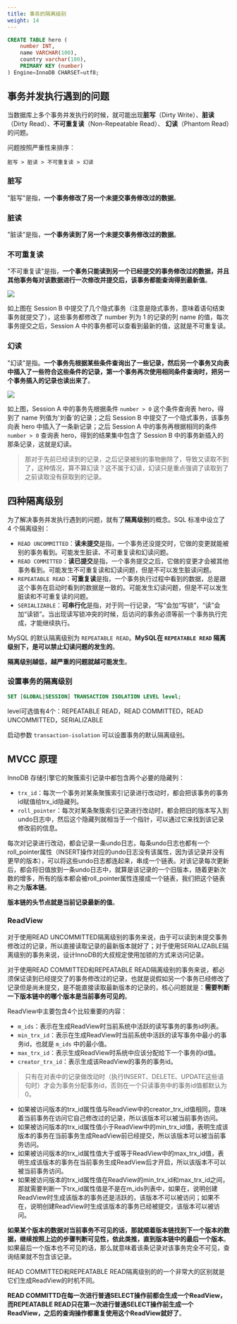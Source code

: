 ```yaml
---
title: 事务的隔离级别
weight: 14
---
```


```sql
CREATE TABLE hero (
    number INT,
    name VARCHAR(100),
    country varchar(100),
    PRIMARY KEY (number)
) Engine=InnoDB CHARSET=utf8;
```

## 事务并发执行遇到的问题

当数据库上多个事务并发执行的时候，就可能出现**脏写**（Dirty Write）、**脏读**（Dirty Read）、**不可重复读**（Non-Repeatable Read）、
**幻读**（Phantom Read）的问题。

问题按照严重性来排序：

```
脏写 > 脏读 > 不可重复读 > 幻读
```

### 脏写

"脏写"是指，**一个事务修改了另一个未提交事务修改过的数据**。

### 脏读

"脏读"是指，**一个事务读到了另一个未提交事务修改过的数据**。

### 不可重复读

"不可重复读"是指，**一个事务只能读到另一个已经提交的事务修改过的数据，并且其他事务每对该数据进行一次修改并提交后，该事务都能查询得到最新值**。

![](../../../images/un-repearable-read-sample.jpg)

如上图在 Session B 中提交了几个隐式事务（注意是隐式事务，意味着语句结束事务就提交了），这些事务都修改了 number 列为 1 的记录的列 name 的值，每次事务提交之后，Session A 中的事务都可以查看到最新的值，这就是不可重复读。

### 幻读

"幻读"是指。**一个事务先根据某些条件查询出了一些记录，然后另一个事务又向表中插入了一些符合这些条件的记录，第一个事务再次使用相同条件查询时，把另一个事务插入的记录也读出来了**。

![](../../../images/phantom-read-sample.jpg)

如上图，Session A 中的事务先根据条件 `number > 0` 这个条件查询表 hero，得到了 name 列值为'刘备'的记录；之后 Session B 中提交了一个隐式事务，该事务向表 hero 中插入了一条新记录；之后 Session A 中的事务再根据相同的条件 `number > 0` 查询表 hero，得到的结果集中包含了 Session B 中的事务新插入的那条记录，这就是幻读。

> 那对于先前已经读到的记录，之后记录被别的事物删除了，导致又读取不到了，这种情况，算不算幻读？这不属于幻读，幻读只是重点强调了读取到了之前读取没有获取到的记录。

## 四种隔离级别

为了解决事务并发执行遇到的问题，就有了**隔离级别**的概念。SQL 标准中设立了 4 个隔离级别：

- `READ UNCOMMITTED`：**读未提交**是指，一个事务还没提交时，它做的变更就能被别的事务看到。可能发生脏读、不可重复读和幻读问题。
- `READ COMMITTED`：**读已提交**是指，一个事务提交之后，它做的变更才会被其他事务看到。可能发生不可重复读和幻读问题，但是不可以发生脏读问题。
- `REPEATABLE READ`：**可重复读**是指，一个事务执行过程中看到的数据，总是跟这个事务在启动时看到的数据是一致的。可能发生幻读问题，但是不可以发生脏读和不可重复读的问题。
- `SERIALIZABLE`：**可串行化**是指，对于同一行记录，“写”会加“写锁”，“读”会加“读锁”。当出现读写锁冲突的时候，后访问的事务必须等前一个事务执行完成，才能继续执行。

MySQL 的默认隔离级别为 `REPEATABLE READ`。**MySQL在 `REPEATABLE READ` 隔离级别下，是可以禁止幻读问题的发生的**。

**隔离级别越低，越严重的问题就越可能发生**。

### 设置事务的隔离级别

```sql
SET [GLOBAL|SESSION] TRANSACTION ISOLATION LEVEL level;
```

level可选值有4个：REPEATABLE READ，READ COMMITTED，READ UNCOMMITTED，SERIALIZABLE

启动参数 `transaction-isolation` 可以设置事务的默认隔离级别。

## MVCC 原理

InnoDB 存储引擎它的聚簇索引记录中都包含两个必要的隐藏列：

- `trx_id`：每次一个事务对某条聚簇索引记录进行改动时，都会把该事务的事务id赋值给trx_id隐藏列。
- `roll_pointer`：每次对某条聚簇索引记录进行改动时，都会把旧的版本写入到undo日志中，然后这个隐藏列就相当于一个指针，可以通过它来找到该记录修改前的信息。

每次对记录进行改动，都会记录一条undo日志，每条undo日志也都有一个roll_pointer属性（INSERT操作对应的undo日志没有该属性，因为该记录并没有更早的版本），可以将这些undo日志都连起来，串成一个链表。对该记录每次更新后，都会将旧值放到一条undo日志中，就算是该记录的一个旧版本，随着更新次数的增多，所有的版本都会被roll_pointer属性连接成一个链表，我们把这个链表称之为**版本链**。

**版本链的头节点就是当前记录最新的值**。

### ReadView

对于使用READ UNCOMMITTED隔离级别的事务来说，由于可以读到未提交事务修改过的记录，所以直接读取记录的最新版本就好了；对于使用SERIALIZABLE隔离级别的事务来说，设计InnoDB的大叔规定使用加锁的方式来访问记录。

对于使用READ COMMITTED和REPEATABLE READ隔离级别的事务来说，都必须保证读到已经提交了的事务修改过的记录，也就是说假如另一个事务已经修改了记录但是尚未提交，是不能直接读取最新版本的记录的，核心问题就是：**需要判断一下版本链中的哪个版本是当前事务可见的**。

ReadView中主要包含4个比较重要的内容：

- `m_ids`：表示在生成ReadView时当前系统中活跃的读写事务的事务id列表。
- `min_trx_id`：表示在生成ReadView时当前系统中活跃的读写事务中最小的事务id，也就是 `m_ids` 中的最小值。
- `max_trx_id`：表示生成ReadView时系统中应该分配给下一个事务的id值。
- `creator_trx_id`：表示生成该ReadView的事务的事务id。

> 只有在对表中的记录做改动时（执行INSERT、DELETE、UPDATE这些语句时）才会为事务分配事务id，否则在一个只读事务中的事务id值都默认为0。

- 如果被访问版本的trx_id属性值与ReadView中的creator_trx_id值相同，意味着当前事务在访问它自己修改过的记录，所以该版本可以被当前事务访问。
- 如果被访问版本的trx_id属性值小于ReadView中的min_trx_id值，表明生成该版本的事务在当前事务生成ReadView前已经提交，所以该版本可以被当前事务访问。
- 如果被访问版本的trx_id属性值大于或等于ReadView中的max_trx_id值，表明生成该版本的事务在当前事务生成ReadView后才开启，所以该版本不可以被当前事务访问。
- 如果被访问版本的trx_id属性值在ReadView的min_trx_id和max_trx_id之间，那就需要判断一下trx_id属性值是不是在m_ids列表中，如果在，说明创建ReadView时生成该版本的事务还是活跃的，该版本不可以被访问；如果不在，说明创建ReadView时生成该版本的事务已经被提交，该版本可以被访问。

**如果某个版本的数据对当前事务不可见的话，那就顺着版本链找到下一个版本的数据，继续按照上边的步骤判断可见性，依此类推，直到版本链中的最后一个版本**。
如果最后一个版本也不可见的话，那么就意味着该条记录对该事务完全不可见，查询结果就不包含该记录。

READ COMMITTED和REPEATABLE READ隔离级别的的一个非常大的区别就是它们生成ReadView的时机不同。

**READ COMMITTD在每一次进行普通SELECT操作前都会生成一个ReadView，而REPEATABLE READ只在第一次进行普通SELECT操作前生成一个ReadView，之后的查询操作都重复使用这个ReadView就好了**。
